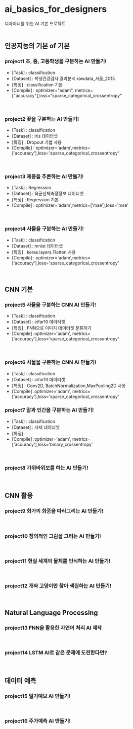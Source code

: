 # ai_basics_for_designers
디자이너를 위한 AI 기본 프로젝트
<br/>
<br/>

## 인공지능의 기본 of 기본
### project1 초, 중, 고등학생을 구분하는 AI 만들기!
- [Task] : classification
- [Dataset] : 학생건강검사 결과분석 rawdata_서울_2015
- [특징] : classification 기본
- [Compile] : optimizer="adam", metrics=["accuracy"],loss="sparse_categorical_crossentropy"

<br/>

### project2 꽃을 구분하는 AI 만들기!
- [Task] : classification
- [Dataset] : iris 데이터셋
- [특징] : Dropout 기법 사용
- [Compile] : optimizer='adam',metrics=['accuracy'],loss='sparse_categorical_crossentropy'

<br/>

### project3 체중을 추론하는 AI 만들기!
- [Task] : Regression
- [Dataset] : 육군신체측정정보 데이터셋
- [특징] : Regression 기본
- [Compile] : optimizer='adam',metrics=['mae'],loss='mse'

<br/>


### project4 사물을 구분하는 AI 만들기!
- [Task] : classification
- [Dataset] : mnist 데이터셋
- [특징] : keras.layers.Flatten 사용
- [Compile] : optimizer='adam',metrics=['accuracy'],loss='sparse_categorical_crossentropy'

<br/>

## CNN 기본
### project5 사물을 구분하는 CNN AI 만들기!
- [Task] : classification
- [Dataset] : cifar10 데이터셋
- [특징] : FNN으로 이미지 데이터셋 분류하기 
- [Compile] :optimizer='adam', metrics=['accuracy'],loss='sparse_categorical_crossentropy'
<br/>

### project6 사물을 구분하는 CNN AI 만들기!
- [Task] : classification
- [Dataset] : cifar10 데이터셋
- [특징] : Conv2D, BatchNormalization,MaxPooling2D 사용
- [Compile] :optimizer='adam', metrics=['accuracy'],loss='sparse_categorical_crossentropy'

### project7 말과 인간을 구분하는 AI 만들기!
- [Task] : classification
- [Dataset] : 자체 데이터셋
- [특징] : 
- [Compile] :optimizer='adam', metrics=['accuracy'],loss='binary_crossentropy'
<br/>

### project8 가위바위보를 하는 AI 만들기!

<br/>

## CNN 활용
### project9 화가의 화풍을 따라그리는 AI 만들기!

<br/>

### project10 창의적인 그림을 그리는 AI 만들기!

<br/>

### project11 현실 세계의 물체를 인식하는 AI 만들기!

<br/>

### project12 개와 고양이만 찾아 색칠하는 AI 만들기!

<br/>


## Natural Language Processing
### project13 FNN을 활용한 자연어 처리 AI 제작

<br/>

### project14 LSTM AI로 같은 문제에 도전한다면?

<br/>

## 데이터 예측
### project15 일기예보 AI 만들기!

<br/>

### project16 주가예측 AI 만들기!
